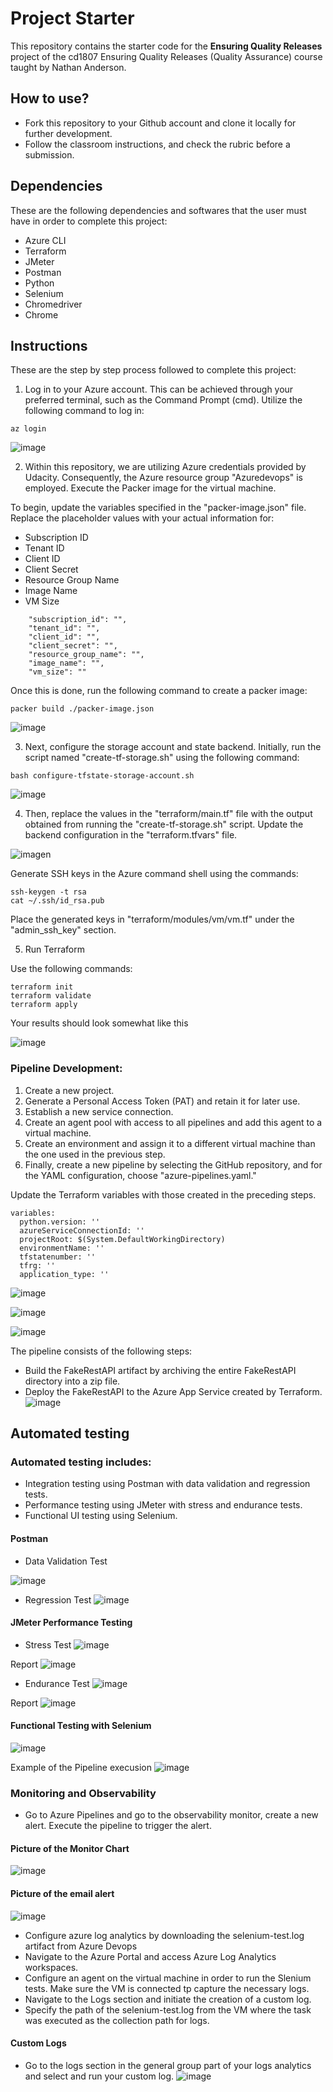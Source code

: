 # Project Starter
This repository contains the starter code for the **Ensuring Quality Releases** project of the cd1807 Ensuring Quality Releases (Quality Assurance) course taught by Nathan Anderson. 


## How to use?
- Fork this repository to your Github account and clone it locally for further development. 
- Follow the classroom instructions, and check the rubric before a submission.

## Dependencies 

These are the following dependencies and softwares that the user must have in order to complete this project:

- Azure CLI
- Terraform
- JMeter
- Postman
- Python
- Selenium
- Chromedriver
- Chrome

## Instructions 
These are the step by step process followed to complete this project: 

1. Log in to your Azure account. This can be achieved through your preferred terminal, such as the Command Prompt (cmd). Utilize the following command to log in:

```
az login 
```

![image](https://github.com/FabianaParraTalan/Ensuring-Quality-Releases/assets/156691609/9f6eec9f-3e30-46d6-93d4-adc720120a0a)


2. Within this repository, we are utilizing Azure credentials provided by Udacity. Consequently, the Azure resource group "Azuredevops" is employed. Execute the Packer image for the virtual machine.

To begin, update the variables specified in the "packer-image.json" file. Replace the placeholder values with your actual information for:

- Subscription ID
- Tenant ID
- Client ID
- Client Secret
- Resource Group Name
- Image Name
- VM Size

```
    "subscription_id": "",
    "tenant_id": "",
    "client_id": "",
    "client_secret": "",   
    "resource_group_name": "",
    "image_name": "",
    "vm_size": ""
```

Once this is done, run the following command to create a packer image: 
```
packer build ./packer-image.json
```
![image](https://github.com/FabianaParraTalan/Ensuring-Quality-Releases/assets/156691609/cceea77a-02ca-4367-88a3-71549c63c949)


3. Next, configure the storage account and state backend. Initially, run the script named "create-tf-storage.sh" using the following command:

```
bash configure-tfstate-storage-account.sh
```
![image](https://github.com/FabianaParraTalan/Ensuring-Quality-Releases/assets/156691609/707e3aa5-4f7b-4eb8-b1ad-6ea7498b0541)


4. Then, replace the values in the "terraform/main.tf" file with the output obtained from running the "create-tf-storage.sh" script. Update the backend configuration in the "terraform.tfvars" file.

![imagen](https://github.com/Fabiana2903/ensuring-repo/assets/149669704/4a0cb48d-019d-4bf3-9f5c-4f33c04f476c)

Generate SSH keys in the Azure command shell using the commands:

```
ssh-keygen -t rsa
cat ~/.ssh/id_rsa.pub

```
Place the generated keys in "terraform/modules/vm/vm.tf" under the "admin_ssh_key" section.

5. Run Terraform

Use the following commands: 

```
terraform init
terraform validate
terraform apply
```
Your results should look somewhat like this

![image](https://github.com/FabianaParraTalan/Ensuring-Quality-Releases/assets/156691609/aa4dc57a-619d-417a-bc52-8454e5e63724)


### Pipeline Development:

1. Create a new project.
2. Generate a Personal Access Token (PAT) and retain it for later use.
3. Establish a new service connection.
4. Create an agent pool with access to all pipelines and add this agent to a virtual machine.
5. Create an environment and assign it to a different virtual machine than the one used in the previous step.
6. Finally, create a new pipeline by selecting the GitHub repository, and for the YAML configuration, choose "azure-pipelines.yaml."

Update the Terraform variables with those created in the preceding steps.
```
variables:
  python.version: ''
  azureServiceConnectionId: ''
  projectRoot: $(System.DefaultWorkingDirectory)
  environmentName: ''
  tfstatenumber: '' 
  tfrg: ''
  application_type: ''  
```
![image](https://github.com/FabianaParraTalan/Ensuring-Quality-Releases/assets/156691609/c7400e1f-8e89-41c2-8121-e12ab76dbaef)

![image](https://github.com/FabianaParraTalan/Ensuring-Quality-Releases/assets/156691609/243e00a2-9bce-4956-b589-e32000764860)

![image](https://github.com/FabianaParraTalan/Ensuring-Quality-Releases/assets/156691609/b93941b7-c3b4-4579-856e-9726ff12bc43)


The pipeline consists of the following steps:

- Build the FakeRestAPI artifact by archiving the entire FakeRestAPI directory into a zip file.
- Deploy the FakeRestAPI to the Azure App Service created by Terraform.
![image](https://github.com/Fabiana2903/ensuring-repo/assets/149669704/dbeda946-f085-4e45-b30d-02ab000b46d9)

## Automated testing

### Automated testing includes:

- Integration testing using Postman with data validation and regression tests.
- Performance testing using JMeter with stress and endurance tests.
- Functional UI testing using Selenium.

#### Postman 
- Data Validation Test

![image](https://github.com/Fabiana2903/ensuring-repo/assets/149669704/d59ea960-017d-4576-9b32-288ef53ff2fc)


- Regression Test
![image](https://github.com/Fabiana2903/ensuring-repo/assets/149669704/503d456c-8887-449d-b8ec-19cb30a1142f)


#### JMeter Performance Testing 
- Stress Test
![image](https://github.com/Fabiana2903/ensuring-repo/assets/149669704/bc94589a-0a1b-4ddc-9183-842c24824791)

Report 
![image](https://github.com/Fabiana2903/ensuring-repo/assets/149669704/0df0b3be-4dea-426b-85b4-2c4e7a0577f7)

- Endurance Test
![image](https://github.com/Fabiana2903/ensuring-repo/assets/149669704/5bc6cfd5-08da-4d82-8c31-e1c09722a302)

Report 
![image](https://github.com/Fabiana2903/ensuring-repo/assets/149669704/e0cfac07-5879-4cc5-a795-5103a75033d7)

#### Functional Testing with Selenium 

![image](https://github.com/Fabiana2903/ensuring-repo/assets/149669704/02bd4982-e4d6-4204-a0f1-433dc65bdac5)


Example of the Pipeline execusion 
![image](https://github.com/Fabiana2903/ensuring-repo/assets/149669704/219a7444-c738-4547-b956-9766267fed83)

### Monitoring and Observability
- Go to Azure Pipelines and go to the observability monitor, create a new alert. Execute the pipeline to trigger the alert.

#### Picture of the Monitor Chart 

![image](https://github.com/Fabiana2903/ensuring-repo/assets/149669704/5db3944a-6dbf-497a-b225-ba501dadbd9c)


#### Picture of the email alert

![image](https://github.com/Fabiana2903/ensuring-repo/assets/149669704/4d041efc-cad1-42ab-905a-a12d39c39ac6)

- Configure azure log analytics by downloading the selenium-test.log artifact from Azure Devops
- Navigate to the Azure Portal and access Azure Log Analytics workspaces.
- Configure an agent on the virtual machine in order to run the Slenium tests. Make sure the VM is connected tp capture the necessary logs. 
- Navigate to the Logs section and initiate the creation of a custom log.
- Specify the path of the selenium-test.log from the VM where the task was executed as the collection path for logs.

#### Custom Logs 
- Go to the logs section in the general group part of your logs analytics and select and run your custom log. 
![image](https://github.com/Fabiana2903/ensuring-repo/assets/149669704/8786a976-9178-426b-b6d2-4e02be4b0cd2)
